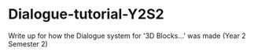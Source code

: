 # Dialogue-tutorial-Y2S2
Write up for how the Dialogue system for '3D Blocks...' was made (Year 2 Semester 2)
